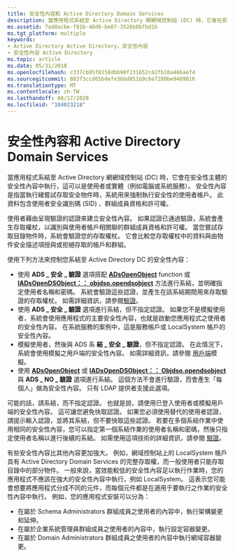 ```yaml
---
title: 安全性內容和 Active Directory Domain Services
description: 當應用程式系結至 Active Directory 網網域控制站 (DC) 時，它會在安全性主體的安全性內容中執行，這可以是使用者或實體（例如電腦或系統服務）。
ms.assetid: 7ad0acbe-f81b-46d6-be87-3526b0bfbd1b
ms.tgt_platform: multiple
keywords:
- Active Directory Active Directory，安全性內容
- 安全性內容 Active Directory
ms.topic: article
ms.date: 05/31/2018
ms.openlocfilehash: c337cb05f8158dbb90f231652c42fb10a486aef4
ms.sourcegitcommit: 803f3ccd65bdefe36bd851b9c6e7280be9489016
ms.translationtype: MT
ms.contentlocale: zh-TW
ms.lasthandoff: 08/17/2020
ms.locfileid: "104023218"
---
```

# <a name="security-contexts-and-active-directory-domain-services"></a>安全性內容和 Active Directory Domain Services

當應用程式系結至 Active Directory 網網域控制站 (DC) 時，它會在安全性主體的安全性內容中執行，這可以是使用者或實體（例如電腦或系統服務）。 安全性內容是指當執行緒嘗試存取安全物件時，系統用來強制執行安全性的使用者帳戶。 此資料包含使用者安全識別碼 (SID) 、群組成員資格和許可權。

使用者藉由呈現驗證的認證來建立安全性內容。 如果認證已通過驗證，系統會產生存取權杖，以識別與使用者帳戶相關聯的群組成員資格和許可權。 當您嘗試存取目錄物件時，系統會驗證您的存取權杖。 它會比較您存取權杖中的資料與由物件安全描述項授與或拒絕存取的帳戶和群組。

使用下列方法來控制您系結至 Active Directory DC 的安全性內容：

-   使用 **ADS \_ 安全 \_ 驗證** 選項搭配 [**ADsOpenObject**](/windows/desktop/api/adshlp/nf-adshlp-adsopenobject) function 或 [**IADsOpenDSObject：： objdso.opendsobject**](/windows/desktop/api/iads/nf-iads-iadsopendsobject-opendsobject) 方法進行系結，並明確指定使用者名稱和密碼。 系統會驗證這些認證，並產生在該系結期間用來存取驗證的存取權杖。 如需詳細資訊，請參閱[驗證](authentication.md)。
-   使用 **ADS \_ 安全 \_ 驗證** 選項進行系結，但不指定認證。 如果您不是模擬使用者，系統會使用應用程式的主要安全性內容，也就是啟動您應用程式之使用者的安全性內容。 在系統服務的案例中，這是服務帳戶或 LocalSystem 帳戶的安全性內容。
-   模擬使用者，然後與 ADS 系 **結 \_ 安全 \_ 驗證**，但不指定認證。 在此情況下，系統會使用模擬之用戶端的安全性內容。 如需詳細資訊，請參閱 [用戶端](/windows/desktop/SecAuthZ/client-impersonation)模擬。
-   使用 [**ADsOpenObject**](/windows/desktop/api/adshlp/nf-adshlp-adsopenobject) 或 [**IADsOpenDSObject：： Objdso.opendsobject**](/windows/desktop/api/iads/nf-iads-iadsopendsobject-opendsobject) 與 **ADS \_ NO \_ 驗證** 選項進行系結。 這個方法不會進行驗證，而會產生「每個人」做為安全性內容。 只有 LDAP 提供者支援此選項。

可能的話，請系結，而不指定認證。 也就是說，請使用已登入使用者或模擬用戶端的安全性內容。 這可讓您避免快取認證。 如果您必須使用替代的使用者認證，請提示輸入認證，並將其系結，但不要快取這些認證。 若要在多個系結作業中使用相同的安全性內容，您可以指定第一個系結作業的使用者名稱和密碼，然後只指定使用者名稱以進行後續的系結。 如需使用這項技術的詳細資訊，請參閱 [驗證](authentication.md)。

有些安全性內容比其他內容更加強大。 例如，網域控制站上的 LocalSystem 帳戶具有 Active Directory Domain Services 的完整存取權，而一般使用者只能存取目錄中的部分物件。 一般來說，當效能較低的安全性內容足以執行作業時，您的應用程式不應該在強大的安全性內容中執行，例如 LocalSystem。 這表示您可能會想要將應用程式分成不同的元件，而每個元件都是在適用于要執行之作業的安全性內容中執行。 例如，您的應用程式安裝可以分為：

-   在屬於 Schema Administrators 群組成員之使用者的內容中，執行架構變更和延伸。
-   在屬於企業系統管理員群組成員之使用者的內容中，執行設定容器變更。
-   在屬於 Domain Administrators 群組成員之使用者的內容中執行網域容器變更。

 

 